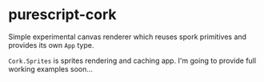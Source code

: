 # purescript-cork

Simple experimental canvas renderer which reuses spork primitives and provides its own `App` type.

`Cork.Sprites` is sprites rendering and caching app. I'm going to provide full working examples soon...
